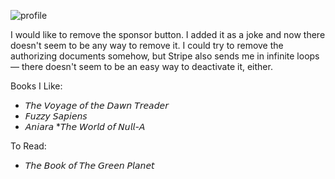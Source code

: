 ![profile](animated.gif)

I would like to remove the sponsor button. I added it as a joke and now there doesn't seem to be any way to remove it. I could try to remove the authorizing documents somehow, but Stripe also sends me in infinite loops — there doesn't seem to be an easy way to deactivate it, either.


Books I Like:
* 𝘛𝘩𝘦 𝘝𝘰𝘺𝘢𝘨𝘦 𝘰𝘧 𝘵𝘩𝘦 𝘋𝘢𝘸𝘯 𝘛𝘳𝘦𝘢𝘥𝘦𝘳
* 𝘍𝘶𝘻𝘻𝘺 𝘚𝘢𝘱𝘪𝘦𝘯𝘴
* 𝘈𝘯𝘪𝘢𝘳𝘢
*𝘛𝘩𝘦 𝘞𝘰𝘳𝘭𝘥 𝘰𝘧 𝘕𝘶𝘭𝘭-𝘈

To Read:
* 𝘛𝘩𝘦 𝘉𝘰𝘰𝘬 𝘰𝘧 𝘛𝘩𝘦 𝘎𝘳𝘦𝘦𝘯 𝘗𝘭𝘢𝘯𝘦𝘵

<!--
**standardgalactic/standardgalactic** is a ✨ _special_ ✨ repository because its `README.md` (this file) appears on your GitHub profile.

Here are some ideas to get you started:

- 🔭 I’m currently working on ...
- 🌱 I’m currently learning ...
- 👯 I’m looking to collaborate on ...
- 🤔 I’m looking for help with ...
- 💬 Ask me about ...
- 📫 How to reach me: ...
- 😄 Pronouns: ...
- ⚡ Fun fact: ...

![netscape](Emommit.jpg)
-->
